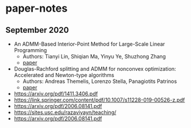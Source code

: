# paper-notes

## September 2020
 - An ADMM-Based Interior-Point Method for Large-Scale Linear Programming
    - Authors: Tianyi Lin, Shiqian Ma, Yinyu Ye, Shuzhong Zhang 
    - [paper](https://arxiv.org/pdf/1805.12344.pdf)
 - Douglas-Rachford splitting and ADMM for nonconvex optimization: Accelerated and Newton-type algorithms
    - Authors: Andreas Themelis, Lorenzo Stella, Panagiotits Patrinos
    - [paper](https://arxiv.org/pdf/2005.10230.pdf)
 - https://arxiv.org/pdf/1411.3406.pdf
 - https://link.springer.com/content/pdf/10.1007/s11228-019-00526-z.pdf
 - https://arxiv.org/pdf/2006.08141.pdf
 - https://sites.usc.edu/razaviyayn/teaching/
 - https://arxiv.org/pdf/2006.08141.pdf
